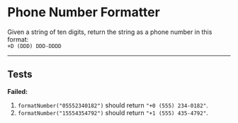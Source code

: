 # Phone Number Formatter

Given a string of ten digits, return the string as a phone number in this format:  
`+D (DDD) DDD-DDDD`

---

## Tests

**Failed:**
1. `formatNumber("05552340182")` should return `"+0 (555) 234-0182"`.  
2. `formatNumber("15554354792")` should return `"+1 (555) 435-4792"`.

